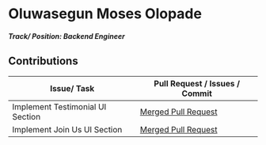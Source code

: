 # Oluwasegun Moses Olopade

##### Track/ Position: **Backend Engineer**

## Contributions

| Issue/ Task                    | Pull Request / Issues / Commit                                                  |
| ------------------------------ | ------------------------------------------------------------------------------- |
| Implement Testimonial UI Section | [Merged Pull Request](https://github.com/zuri-training/AuthWiki_Team9/pull/46) |
| Implement Join Us UI Section | [Merged Pull Request](https://github.com/zuri-training/AuthWiki_Team9/pull/134) |
